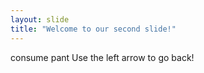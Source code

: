 ```yaml
---
layout: slide
title: "Welcome to our second slide!"
---
```

consume pant
Use the left arrow to go back!
